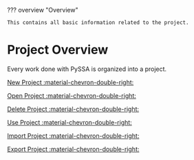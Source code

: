 ??? overview "Overview"

    This contains all basic information related to the project.

# Project Overview
Every work done with PySSA is organized into a project.

[New Project :material-chevron-double-right:](new_project.md)

[Open Project :material-chevron-double-right:](open_project.md)

[Delete Project :material-chevron-double-right:](delete_project.md)

[Use Project :material-chevron-double-right:](use_project.md)

[Import Project :material-chevron-double-right:](import_project.md)

[Export Project :material-chevron-double-right:](export_project.md)
